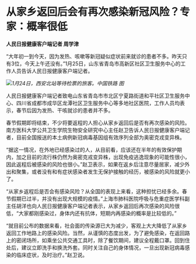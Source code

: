 # 从家乡返回后会有再次感染新冠风险？专家：概率很低

**人民日报健康客户端记者 周学津**

“大年初一到今天，因为发热、咳嗽等新冠疑似症状前来就诊的患者不多。昨天只有3位，今天上午还没有。”1月25日，山东省青岛市高新区社区卫生服务中心的工作人员告诉人民日报健康客户端记者。

![](https://inews.gtimg.com/newsapp_bt/0/15629166624/1000)_1月24日，西安北站等待检票的旅客。中国铁路
图_

人民日报健康客户端记者致电山东省青岛市市北区宁夏路街道和平社区卫生服务中心、四川省成都市成华区龙潭社区卫生服务中心等多地社区医院，工作人员均表示，春节后因为发热、干咳就诊的患者并不多。

春节假期即将结束，不少将要返程的人担心从家乡返回后是否有再次感染的风险。南方医科大学公共卫生学院生物安全研究中心主任赵卫告诉人民日报健康客户端记者，目前全国报送的本土病例新冠病毒基因组有效序列全部为奥密克戎变异株。

“据这一情况，在外地已经感染过的人，从目前看，应该还在半年的有效保护期内，加之目前的流行株仍然为奥密克戎变异株，出现免疫逃逸现象的可能性很小，因此返程后被感染的风险也很小。”赵卫表示，如果在返乡后注意尽量居家，减少外出和聚集，或者没有和有症状感染者发生无保护接触的经历，被感染的风险就更小了。

“从家乡返程后是否会有感染风险？从全国的表现上来看，这种担忧已经多余。春节假期已过半，并没有出现大规模的疫情。”上海市肺科医院呼吸与危重症医学科副主任胡洋也向人民日报健康客户端记者表示，从家乡返回后再次感染的风险很低，“大家都刚感染过，身体内还有抗体，短期内再感染的概率是比较低的。”

“就目前公布的数据来看，社会面的传染源已大为减少，客观上大大降低了从家乡返回工作地路上的感染风险。当然，从谨慎的态度出发，为了避免感染，在返回路上的密闭场所，如乘坐公共交通工具时，除了餐饮期间，建议全程戴口罩。回到住处后，建议立即洗手和换洗外套。同时关注自己的身体情况，一旦出现新冠病毒感染的临床症状，及时治疗。”赵卫说。

